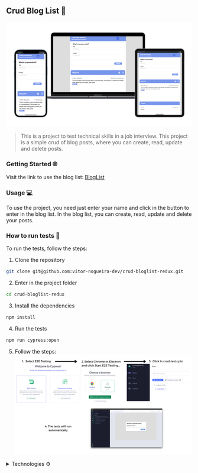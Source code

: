 ## Crud Blog List 📝

![BlogList](/public/mockups.png)

> This is a project to test technical skills in a job interview. This project is a simple crud of blog posts, where you can create, read, update and delete posts.

### Getting Started 🌐
Visit the link to use the blog list: [BlogList](https://crud-bloglist-redux.vercel.app/)

### Usage 💻
To use the project, you need just enter your name and click in the button to enter in the blog list. In the blog list, you can create, read, update and delete your posts.

### How to run tests 🧪
To run the tests, follow the steps:
1. Clone the repository
```bash
git clone git@github.com:vitor-nogueira-dev/crud-bloglist-redux.git
```
2. Enter in the project folder
```bash
cd crud-bloglist-redux
```
3. Install the dependencies
```bash
npm install
```
4. Run the tests
```bash
npm run cypress:open
```
5. Follow the steps:
![Cypress](/public/steps-cypress.png)


<details>
<summary>Technologies ⚙️</summary>

This project was developed with the following technologies: <br/>
![TypeScript](https://img.shields.io/badge/TypeScript-007ACC?style=for-the-badge&logo=typescript&logoColor=white)&nbsp; <br/>
![React](https://img.shields.io/badge/React-61DAFB?style=for-the-badge&logo=react&logoColor=white)&nbsp; <br/>
![Redux](https://img.shields.io/badge/Redux-764ABC?style=for-the-badge&logo=redux&logoColor=white)&nbsp; <br/>
![TailwindCSS](https://img.shields.io/badge/TailwindCSS-38B2AC?style=for-the-badge&logo=tailwind-css&logoColor=white)&nbsp; <br/>
![Cypress](https://img.shields.io/badge/Cypress-17202C?style=for-the-badge&logo=cypress&logoColor=white)&nbsp; <br/>
</details>
